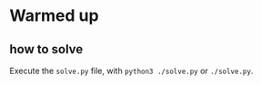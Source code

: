 # Warmed up
## how to solve
Execute the `solve.py` file, with `python3 ./solve.py` or `./solve.py`.
